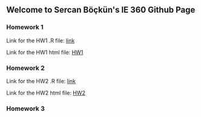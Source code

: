 ## Welcome to Sercan Böçkün's IE 360 Github Page


### Homework 1
Link for the HW1 .R file:
[link](https://github.com/BU-IE-360/spring22-sercanbockun/blob/gh-pages/HW1/HW1_Sercan_Bockun.R)

Link for the HW1 html file: 
[HW1](/HW1/HW1_html.html)
### Homework 2
Link for the HW2 .R file:
[link](https://github.com/BU-IE-360/spring22-sercanbockun/blob/gh-pages/HW_2/HW2_Sercan_B%C3%B6%C3%A7k%C3%BCn_2019402123.R)

Link for the HW2 html file: 
[HW2](/HW_2/HW2_html.html)



### Homework 3

